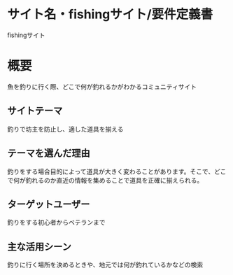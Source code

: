 
# サイト名・fishingサイト/要件定義書
fishingサイト


# 概要

魚を釣りに行く際、どこで何が釣れるかがわかるコミュニティサイト


## サイトテーマ

釣りで坊主を防止し、適した道具を揃える

## テーマを選んだ理由

釣りをする場合目的によって道具が大きく変わることがあります。そこで、どこで何が釣れるのか直近の情報を集めることで道具を正確に揃えられる。

## ターゲットユーザー

釣りをする初心者からベテランまで

## 主な活用シーン

釣りに行く場所を決めるときや、地元では何が釣れているかなどの検索
